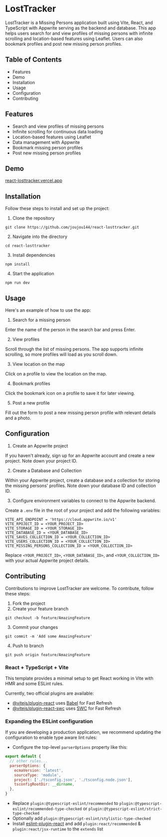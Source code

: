 # LostTracker
LostTracker is a Missing Persons application built using Vite, React, and TypeScript with Appwrite serving as the backend and database. This app helps users search for and view profiles of missing persons with infinite scrolling and location-based features using Leaflet. Users can also bookmark profiles and post new missing person profiles.

## Table of Contents
- Features
- Demo
- Installation
- Usage
- Configuration
- Contributing

## Features
- Search and view profiles of missing persons
- Infinite scrolling for continuous data loading
- Location-based features using Leaflet
- Data management with Appwrite
- Bookmark missing person profiles
- Post new missing person profiles

## Demo

[react-losttracker.vercel.app](https://react-losttracker.vercel.app)


## Installation
Follow these steps to install and set up the project:

1. Clone the repository
   
```git clone https://github.com/joujou144/react-losttracker.git```

2. Navigate into the directory

```cd react-losttracker```

3. Install dependencies

```npm install```

4. Start the application

```npm run dev```

## Usage
Here's an example of how to use the app:

1. Search for a missing person

Enter the name of the person in the search bar and press Enter.

2. View profiles

Scroll through the list of missing persons. The app supports infinite scrolling, so more profiles will load as you scroll down.

3. View location on the map

Click on a profile to view the location on the map.

4. Bookmark profiles

Click the bookmark icon on a profile to save it for later viewing.

5. Post a new profile

Fill out the form to post a new missing person profile with relevant details and a photo.

## Configuration

1. Create an Appwrite project

If you haven't already, sign up for an Appwrite account and create a new project. Note down your project ID.

2. Create a Database and Collection

Within your Appwrite project, create a database and a collection for storing the missing persons' profiles. Note down your database ID and collection ID.

3. Configure environment variables to connect to the Appwrite backend.
  
Create a `.env` file in the root of your project and add the following variables:

```
VITE_API_ENDPOINT = 'https://cloud.appwrite.io/v1'
VITE_RPOJECT_ID = <YOUR_PROJECT_ID>
VITE_STORAGE_ID = <YOUR_STORAGE_ID>
VITE_DATABASE_ID = <YOUR_DATABASE_ID>
VITE_SAVES_COLLECTION_ID = <YOUR_COLLECTION_ID>
VITE_USERS_COLLECTION_ID = <YOUR_COLLECTION_ID>
VITE_MISSING_PERSONS_COLLECTION_ID = <YOUR_COLLECTION_ID>
```
Replace `<YOUR_PROJECT_ID>`, `<YOUR_DATABASE_ID>`, and `<YOUR_COLLECTION_ID>` with your actual Appwrite project details.

## Contributing
Contributions to improve LostTracker are welcome. To contribute, follow these steps:

1. Fork the project
2. Create your feature branch
   
```git checkout -b feature/AmazingFeature```

3. Commit your changes

```git commit -m 'Add some AmazingFeature' ```

4. Push to branch

```git push origin feature/AmazingFeature```


### React + TypeScript + Vite

This template provides a minimal setup to get React working in Vite with HMR and some ESLint rules.

Currently, two official plugins are available:

- [@vitejs/plugin-react](https://github.com/vitejs/vite-plugin-react/blob/main/packages/plugin-react/README.md) uses [Babel](https://babeljs.io/) for Fast Refresh
- [@vitejs/plugin-react-swc](https://github.com/vitejs/vite-plugin-react-swc) uses [SWC](https://swc.rs/) for Fast Refresh

### Expanding the ESLint configuration

If you are developing a production application, we recommend updating the configuration to enable type aware lint rules:

- Configure the top-level `parserOptions` property like this:

```js
export default {
  // other rules...
  parserOptions: {
    ecmaVersion: 'latest',
    sourceType: 'module',
    project: ['./tsconfig.json', './tsconfig.node.json'],
    tsconfigRootDir: __dirname,
  },
}
```

- Replace `plugin:@typescript-eslint/recommended` to `plugin:@typescript-eslint/recommended-type-checked` or `plugin:@typescript-eslint/strict-type-checked`
- Optionally add `plugin:@typescript-eslint/stylistic-type-checked`
- Install [eslint-plugin-react](https://github.com/jsx-eslint/eslint-plugin-react) and add `plugin:react/recommended` & `plugin:react/jsx-runtime` to the `extends` list
